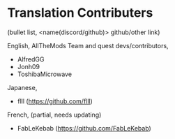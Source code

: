 # Translation Contributers
(bullet list, <name(discord/github)> github/other link)

English, AllTheMods Team and quest devs/contributors,
- AlfredGG
- Jonh09
- ToshibaMicrowave


Japanese,
- flll (https://github.com/flll)

French, (partial, needs updating)
- FabLeKebab (https://github.com/FabLeKebab)
